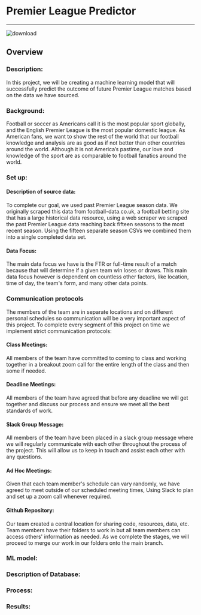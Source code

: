 # Premier League Predictor
----------------------------

![download](https://user-images.githubusercontent.com/99688417/178879511-7aff0c99-b5a9-40b2-aba7-e05f686349a6.png)



## Overview

### Description:
In this project, we will be creating a machine learning model that will successfully predict the outcome of future Premier League matches based on the data we have sourced.

### Background:
Football or soccer as Americans call it is the most popular sport globally, and the English Premier League is the most popular domestic league. As American fans, we want to show the rest of the world that our football knowledge and analysis are as good as if not better than other countries around the world. Although it is not America’s pastime, our love and knowledge of the sport are as comparable to football fanatics around the world. 

### Set up:
#### Description of source data:

To complete our goal, we used past Premier League season data. We originally scraped this data from football-data.co.uk, a football betting site that has a large historical data resource, using a web scraper we scraped the past Premier League data reaching back fifteen seasons to the most recent season. Using the fifteen separate season CSVs we combined them into a single completed data set. 

#### Data Focus:

The main data focus we have is the FTR or full-time result of a match because that will determine if a given team win loses or draws. This main data focus however is dependent on countless other factors, like location, time of day, the team's form, and many other data points. 


### Communication protocols
The members of the team are in separate locations and on different personal schedules so communication will be a very important aspect of this project. To complete every segment of this project on time we implement strict communication protocols:

#### Class Meetings:

All members of the team have committed to coming to class and working together in a breakout zoom call for the entire length of the class and then some if needed. 

#### Deadline Meetings:

All members of the team have agreed that before any deadline we will get together and discuss our process and ensure we meet all the best standards of work.


#### Slack Group Message:

All members of the team have been placed in a slack group message where we will regularly communicate with each other throughout the process of the project. This will allow us to keep in touch and assist each other with any questions.

#### Ad Hoc Meetings:

Given that each team member's schedule can vary randomly, we have agreed to meet outside of our scheduled meeting times, Using Slack to plan and set up a zoom call whenever required.

#### Github Repository:

Our team created a central location for sharing code, resources, data, etc. Team members have their folders to work in but all team members can access others' information as needed. As we complete the stages, we will proceed to merge our work in our folders onto the main branch.


### ML model:
### Description of Database:
### Process:  
### Results: 
